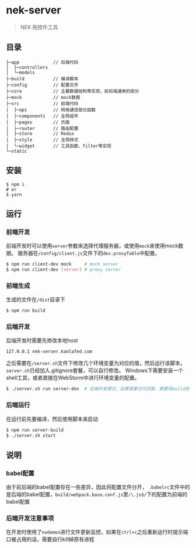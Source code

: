 # nek-server

> NEK 拖控件工具

## 目录

```
├─app             // 后端代码
│  ├─controllers
│  └─models
├─build           // 编译脚本
├─config          // 配置文件
├─core            // 主要数据结构等实现，前后端通用的部分
├─mock            // mock数据
├─src             // 前端代码
│  ├─api          // 网络通信部分函数
│  ├─components   // 全局组件
│  ├─pages        // 页面
│  ├─router       // 路由配置
│  ├─store        // Redux
│  ├─style        // 全局样式
│  └─widget       // 工具函数、filter等实现
└─static
```

## 安装

```
$ npm i
# or
$ yarn
```

## 运行

### 前端开发

前端开发时可以使用`server`参数来选择代理服务器，或使用`mock`来使用mock数据。
服务器在`/config/client.js`文件下的`dev.proxyTable`中配置。

```bash
$ npm run client-dev mock     # mock server
$ npm run client-dev [server] # proxy server
```

### 前端生成

生成的文件在`/dist`目录下

```bash
$ npm run build
```

### 后端开发

后端开发时需要先修改本地host
```
127.0.0.1 nek-server.kaolafed.com
```

之后需要在`/server.sh`文件下修改几个环境变量为对应的值，然后运行该脚本。`server.sh`已经加入.gitignore套餐，可以自行修改。
Windows下需要安装一个shell工具，或者直接在WebStorm中进行环境变量的配置。

```bash
$ ./server.sh run server-dev  # 后端开发模式，如果需要访问页面，需要先build前端
```

### 后端运行

在运行前先要编译，然后使用脚本来启动
```bash
$ npm run server-build
$ ./server.sh start
```

## 说明

### babel配置
由于前后端的babel配置存在一些差异，因此将配置文件分开，
`.babelrc`文件中的是后端的babel配置，`build/webpack.base.conf.js`里`/\.js$/`下的配置为前端的babel配置

### 后端开发注意事项
在开发时使用了`nodemon`进行文件更新监控，如果在`ctrl+c`之后重新运行时提示端口被占用的话，需要自行kill掉原有进程
